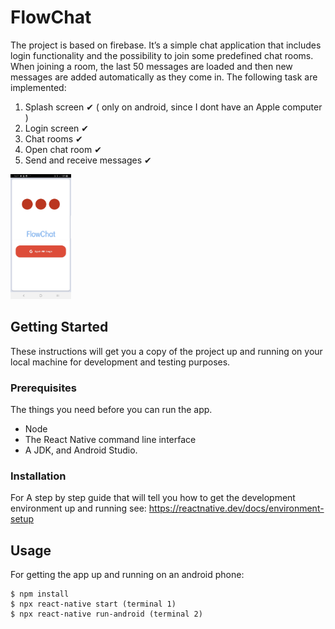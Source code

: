 # FlowChat

The project is based on firebase. It’s a simple chat application that includes login
functionality and the possibility to join some predefined chat
rooms. When joining a room, the last 50 messages are loaded
and then new messages are added automatically as they come in.
The following task are implemented:

1. Splash screen ✔ ( only on android, since I dont have an Apple computer )
2. Login screen ✔
3. Chat rooms ✔
4. Open chat room ✔
5. Send and receive messages ✔

<img src="Screenshots/Screenshot_20211026-161717_FlowChat.jpg" height="200">


## Getting Started

These instructions will get you a copy of the project up and running on your local machine for development and testing purposes. 

### Prerequisites

The things you need before you can run the app.

* Node
* The React Native command line interface
* A JDK, and Android Studio.

### Installation

For A step by step guide that will tell you how to get the development environment up and running see:
https://reactnative.dev/docs/environment-setup


## Usage

For getting the app up and running on an android phone:
```
$ npm install
$ npx react-native start (terminal 1) 
$ npx react-native run-android (terminal 2)
```

